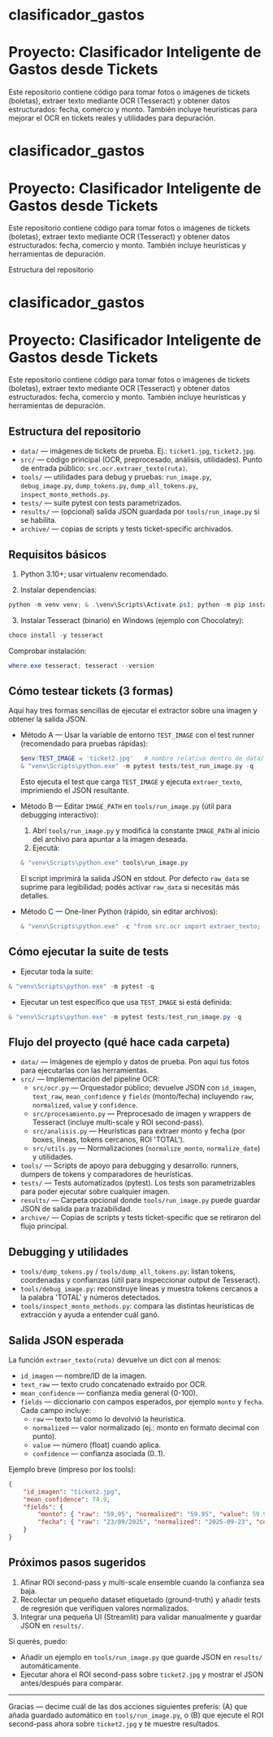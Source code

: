 # clasificador_gastos

Proyecto: Clasificador Inteligente de Gastos desde Tickets
=========================================================

Este repositorio contiene código para tomar fotos o imágenes de tickets (boletas), extraer texto mediante OCR (Tesseract) y obtener datos estructurados: fecha, comercio y monto. También incluye heurísticas para mejorar el OCR en tickets reales y utilidades para depuración.
# clasificador_gastos

Proyecto: Clasificador Inteligente de Gastos desde Tickets
=========================================================

Este repositorio contiene código para tomar fotos o imágenes de tickets (boletas), extraer texto mediante OCR (Tesseract) y obtener datos estructurados: fecha, comercio y monto. También incluye heurísticas y herramientas de depuración.

Estructura del repositorio
# clasificador_gastos

Proyecto: Clasificador Inteligente de Gastos desde Tickets
=========================================================

Este repositorio contiene código para tomar fotos o imágenes de tickets (boletas), extraer texto mediante OCR (Tesseract) y obtener datos estructurados: fecha, comercio y monto. También incluye heurísticas y herramientas de depuración.

## Estructura del repositorio

- `data/` — imágenes de tickets de prueba. Ej.: `ticket1.jpg`, `ticket2.jpg`.
- `src/` — código principal (OCR, preprocesado, análisis, utilidades). Punto de entrada público: `src.ocr.extraer_texto(ruta)`.
- `tools/` — utilidades para debug y pruebas: `run_image.py`, `debug_image.py`, `dump_tokens.py`, `dump_all_tokens.py`, `inspect_monto_methods.py`.
- `tests/` — suite pytest con tests parametrizados.
- `results/` — (opcional) salida JSON guardada por `tools/run_image.py` si se habilita.
- `archive/` — copias de scripts y tests ticket-specific archivados.

## Requisitos básicos

1) Python 3.10+; usar virtualenv recomendado.

2) Instalar dependencias:

```powershell
python -m venv venv; & .\venv\Scripts\Activate.ps1; python -m pip install -r requirements.txt
```

3) Instalar Tesseract (binario) en Windows (ejemplo con Chocolatey):

```powershell
choco install -y tesseract
```

Comprobar instalación:

```powershell
where.exe tesseract; tesseract --version
```

## Cómo testear tickets (3 formas)

Aquí hay tres formas sencillas de ejecutar el extractor sobre una imagen y obtener la salida JSON.

- Método A — Usar la variable de entorno `TEST_IMAGE` con el test runner (recomendado para pruebas rápidas):

	```powershell
	$env:TEST_IMAGE = 'ticket2.jpg'   # nombre relativo dentro de data/ o ruta absoluta
	& "venv\Scripts\python.exe" -m pytest tests/test_run_image.py -q
	```

	Esto ejecuta el test que carga `TEST_IMAGE` y ejecuta `extraer_texto`, imprimiendo el JSON resultante.

- Método B — Editar `IMAGE_PATH` en `tools/run_image.py` (útil para debugging interactivo):

	1. Abrí `tools/run_image.py` y modificá la constante `IMAGE_PATH` al inicio del archivo para apuntar a la imagen deseada.
	2. Ejecutá:

	```powershell
	& "venv\Scripts\python.exe" tools\run_image.py
	```

	El script imprimirá la salida JSON en stdout. Por defecto `raw_data` se suprime para legibilidad; podés activar `raw_data` si necesitás más detalles.

- Método C — One-liner Python (rápido, sin editar archivos):

	```powershell
	& "venv\Scripts\python.exe" -c "from src.ocr import extraer_texto; import json; r=extraer_texto('./data/ticket2.jpg'); print(json.dumps(r, ensure_ascii=False, indent=2))"
	```

## Cómo ejecutar la suite de tests

- Ejecutar toda la suite:

```powershell
& "venv\Scripts\python.exe" -m pytest -q
```

- Ejecutar un test específico que usa `TEST_IMAGE` si está definida:

```powershell
& "venv\Scripts\python.exe" -m pytest tests/test_run_image.py -q
```

## Flujo del proyecto (qué hace cada carpeta)

- `data/` — Imágenes de ejemplo y datos de prueba. Pon aquí tus fotos para ejecutarlas con las herramientas.
- `src/` — Implementación del pipeline OCR:
	- `src/ocr.py` — Orquestador público; devuelve JSON con `id_imagen`, `text_raw`, `mean_confidence` y `fields` (monto/fecha) incluyendo `raw`, `normalized`, `value` y `confidence`.
	- `src/procesamiento.py` — Preprocesado de imagen y wrappers de Tesseract (incluye multi-scale y ROI second-pass).
	- `src/analisis.py` — Heurísticas para extraer monto y fecha (por boxes, líneas, tokens cercanos, ROI 'TOTAL').
	- `src/utils.py` — Normalizaciones (`normalize_monto`, `normalize_date`) y utilidades.
- `tools/` — Scripts de apoyo para debugging y desarrollo: runners, dumpers de tokens y comparadores de heurísticas.
- `tests/` — Tests automatizados (pytest). Los tests son parametrizables para poder ejecutar sobre cualquier imagen.
- `results/` — Carpeta opcional donde `tools/run_image.py` puede guardar JSON de salida para trazabilidad.
- `archive/` — Copias de scripts y tests ticket-specific que se retiraron del flujo principal.

## Debugging y utilidades

- `tools/dump_tokens.py` / `tools/dump_all_tokens.py`: listan tokens, coordenadas y confianzas (útil para inspeccionar output de Tesseract).
- `tools/debug_image.py`: reconstruye líneas y muestra tokens cercanos a la palabra 'TOTAL' y números detectados.
- `tools/inspect_monto_methods.py`: compara las distintas heurísticas de extracción y ayuda a entender cuál ganó.

## Salida JSON esperada

La función `extraer_texto(ruta)` devuelve un dict con al menos:

- `id_imagen` — nombre/ID de la imagen.
- `text_raw` — texto crudo concatenado extraído por OCR.
- `mean_confidence` — confianza media general (0-100).
- `fields` — diccionario con campos esperados, por ejemplo `monto` y `fecha`. Cada campo incluye:
	- `raw` — texto tal como lo devolvió la heurística.
	- `normalized` — valor normalizado (ej.: monto en formato decimal con punto).
	- `value` — número (float) cuando aplica.
	- `confidence` — confianza asociada (0..1).

Ejemplo breve (impreso por los tools):

```json
{
	"id_imagen": "ticket2.jpg",
	"mean_confidence": 74.9,
	"fields": {
		"monto": { "raw": "59,95", "normalized": "59.95", "value": 59.95, "confidence": 0.78 },
		"fecha": { "raw": "23/09/2025", "normalized": "2025-09-23", "confidence": 0.91 }
	}
}
```

## Próximos pasos sugeridos

1) Afinar ROI second-pass y multi-scale ensemble cuando la confianza sea baja.
2) Recolectar un pequeño dataset etiquetado (ground-truth) y añadir tests de regresión que verifiquen valores normalizados.
3) Integrar una pequeña UI (Streamlit) para validar manualmente y guardar JSON en `results/`.

Si querés, puedo:

- Añadir un ejemplo en `tools/run_image.py` que guarde JSON en `results/` automáticamente.
- Ejecutar ahora el ROI second-pass sobre `ticket2.jpg` y mostrar el JSON antes/después para comparar.

---

Gracias — decime cuál de las dos acciones siguientes preferís: (A) que añada guardado automático en `tools/run_image.py`, o (B) que ejecute el ROI second-pass ahora sobre `ticket2.jpg` y te muestre resultados.